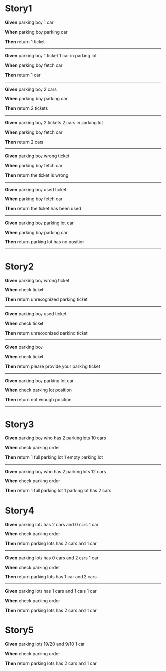 # Story1

**Given** parking boy 1 car

**When** parking boy parking car

**Then** return 1 ticket

---
**Given** parking boy 1 ticket 1 car in parking lot

**When** parking boy fetch car

**Then** return 1 car

---
**Given** parking boy 2 cars

**When** parking boy parking car

**Then** return 2 tickets

---
**Given** parking boy 2 tickets 2 cars in parking lot

**When** parking boy fetch car

**Then** return 2 cars

---
**Given** parking boy wrong ticket

**When** parking boy fetch car

**Then** return the ticket is wrong

---
**Given** parking boy used ticket

**When** parking boy fetch car

**Then** return the ticket has been used

---
**Given** parking boy parking lot car

**When** parking boy parking car

**Then** return parking lot has no position

---
# Story2

**Given** parking boy wrong ticket

**When** check ticket

**Then** return unrecognized parking ticket

---
**Given** parking boy used ticket

**When** check ticket

**Then** return unrecognized parking ticket

---
**Given** parking boy

**When** check ticket

**Then** return please provide your parking ticket

---
**Given** parking boy parking lot car

**When** check parking lot position 

**Then** return not enough position

---
# Story3

**Given** parking boy who has 2 parking lots 10 cars

**When** check parking order

**Then** return 1 full parking lot 1 empty parking lot

---
**Given** parking boy who has 2 parking lots 12 cars

**When** check parking order

**Then** return 1 full parking lot 1 parking lot has 2 cars

# Story4

**Given** parking lots has 2 cars and 0 cars 1 car

**When** check parking order

**Then** return parking lots has 2 cars and 1 car

---
**Given** parking lots has 0 cars and 2 cars 1 car

**When** check parking order

**Then** return parking lots has 1 car and 2 cars

---
**Given** parking lots has 1 cars and 1 cars 1 car

**When** check parking order

**Then** return parking lots has 2 cars and 1 car

# Story5

**Given** parking lots 19/20 and 9/10 1 car

**When** check parking order

**Then** return parking lots has 2 cars and 1 car